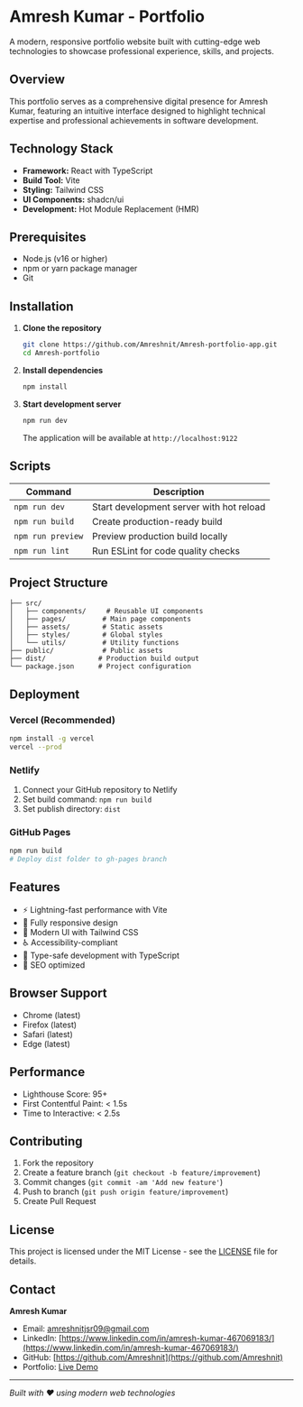 # Amresh Kumar - Portfolio

A modern, responsive portfolio website built with cutting-edge web technologies to showcase professional experience, skills, and projects.

## Overview

This portfolio serves as a comprehensive digital presence for Amresh Kumar, featuring an intuitive interface designed to highlight technical expertise and professional achievements in software development.

## Technology Stack

- **Framework:** React with TypeScript
- **Build Tool:** Vite
- **Styling:** Tailwind CSS
- **UI Components:** shadcn/ui
- **Development:** Hot Module Replacement (HMR)

## Prerequisites

- Node.js (v16 or higher)
- npm or yarn package manager
- Git

## Installation

1. **Clone the repository**
   ```bash
   git clone https://github.com/Amreshnit/Amresh-portfolio-app.git
   cd Amresh-portfolio
   ```

2. **Install dependencies**
   ```bash
   npm install
   ```

3. **Start development server**
   ```bash
   npm run dev
   ```

   The application will be available at `http://localhost:9122`

## Scripts

| Command | Description |
|---------|-------------|
| `npm run dev` | Start development server with hot reload |
| `npm run build` | Create production-ready build |
| `npm run preview` | Preview production build locally |
| `npm run lint` | Run ESLint for code quality checks |

## Project Structure

```
├── src/
│   ├── components/     # Reusable UI components
│   ├── pages/         # Main page components
│   ├── assets/        # Static assets
│   ├── styles/        # Global styles
│   └── utils/         # Utility functions
├── public/            # Public assets
├── dist/             # Production build output
└── package.json      # Project configuration
```

## Deployment

### Vercel (Recommended)
```bash
npm install -g vercel
vercel --prod
```

### Netlify
1. Connect your GitHub repository to Netlify
2. Set build command: `npm run build`
3. Set publish directory: `dist`

### GitHub Pages
```bash
npm run build
# Deploy dist folder to gh-pages branch
```

## Features

- ⚡ Lightning-fast performance with Vite
- 📱 Fully responsive design
- 🎨 Modern UI with Tailwind CSS
- ♿ Accessibility-compliant
- 🔧 Type-safe development with TypeScript
- 🎯 SEO optimized

## Browser Support

- Chrome (latest)
- Firefox (latest)
- Safari (latest)
- Edge (latest)

## Performance

- Lighthouse Score: 95+
- First Contentful Paint: < 1.5s
- Time to Interactive: < 2.5s

## Contributing

1. Fork the repository
2. Create a feature branch (`git checkout -b feature/improvement`)
3. Commit changes (`git commit -am 'Add new feature'`)
4. Push to branch (`git push origin feature/improvement`)
5. Create Pull Request

## License

This project is licensed under the MIT License - see the [LICENSE](LICENSE) file for details.

## Contact

**Amresh Kumar**
- Email: amreshnitjsr09@gmail.com
- LinkedIn: [https://www.linkedin.com/in/amresh-kumar-467069183/](https://www.linkedin.com/in/amresh-kumar-467069183/)
- GitHub: [https://github.com/Amreshnit](https://github.com/Amreshnit)
- Portfolio: [Live Demo](https://github.com/Amreshnit/Amresh-portfolio-app)

---

*Built with ❤️ using modern web technologies*